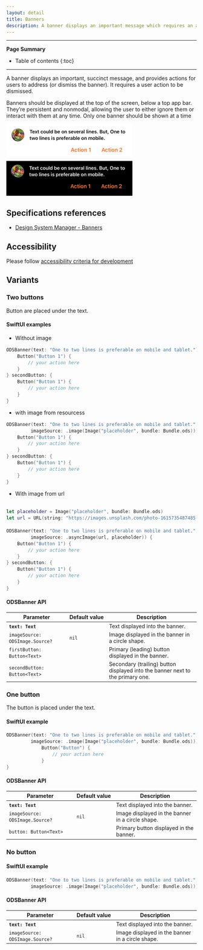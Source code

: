 ```yaml
---
layout: detail
title: Banners
description: A banner displays an important message which requires an action to be dismissed.
---
```


---

**Page Summary**

* Table of contents
{:toc}

---

A banner displays an important, succinct message, and provides actions for users to address (or dismiss the banner). It requires a user action to be dismissed.

Banners should be displayed at the top of the screen, below a top app bar. They’re persistent and nonmodal, allowing the user to either ignore them or interact with them at any time. Only one banner should be shown at a time

![Banner light](images/banner-light.png)
![Banner dark](images/banner-dark.png)

## Specifications references

- [Design System Manager - Banners](https://system.design.orange.com/0c1af118d/p/85a52b-components/b/1497a4)

## Accessibility

Please follow [accessibility criteria for development](https://a11y-guidelines.orange.com/en/mobile/ios/)

## Variants

### Two buttons

Button are placed under the text.

#### SwiftUI examples

- Without image

```swift
ODSBanner(text: "One to two lines is preferable on mobile and tablet.") {
    Button("Button 1") {
        // your action here
    }
} secondButton: { 
    Button("Button 1") {
        // your action here
    }
}
```

- with image from resourcess
 
```swift
ODSBanner(text: "One to two lines is preferable on mobile and tablet.",
         imageSource: .image(Image("placeholder", bundle: Bundle.ods))) {
    Button("Button 1") {
        // your action here
    }
} secondButton: { 
    Button("Button 1") {
        // your action here
    }
}
```


- With image from url

```swift

let placeholder = Image("placeholder", bundle: Bundle.ods)
let url = URL(string: "https://images.unsplash.com/photo-1615735487485-e52b9af610c1?ixlib=rb-4.0.3&ixid=MnwxMjA3fDB8MHxwaG90by1wYWdlfHx8fGVufDB8fHx8&auto=format&fit=crop&w=774&q=80")

ODSBanner(text: "One to two lines is preferable on mobile and tablet.",
         imageSource: .asyncImage(url, placeholder)) {
    Button("Button 1") {
        // your action here
    }
} secondButton: { 
    Button("Button 1") {
        // your action here
    }
}
```

#### ODSBanner API

| Parameter                           | Default&nbsp;value                                                                | Description                                                                       |
|-------------------------------------|-----------------------------------------------------------------------------------|-----------------------------------------------------------------------------------|
| <b>`text: Text`</b>                 |                                                                                   | Text displayed into the banner.                                                   |
| `imageSource: ODSImage.Source?`     | `nil`                                                                             | Image displayed in the banner in a circle shape.                                  |
| `firstButton: Button<Text>`         |                                                                                   | Primary (leading) button displayed in the banner.                                 |
| `secondButton: Button<Text>`        |                                                                                   | Secondary (trailing) button displayed into the banner next to the primary one.    |

### One button

The button is placed under the text.

#### SwiftUI example

```swift
ODSBanner(text: "One to two lines is preferable on mobile and tablet.",
         imageSource: .image(Image("placeholder", bundle: Bundle.ods))) {
             Button("Button") {
                 // your action here
             }
}
```

#### ODSBanner API

| Parameter                           | Default&nbsp;value                                                                | Description                                                                       |
|-------------------------------------|-----------------------------------------------------------------------------------|-----------------------------------------------------------------------------------|
| <b>`text: Text`</b>                 |                                                                                   | Text displayed into the banner.                                                   |
| `imageSource: ODSImage.Source?`     | `nil`                                                                             | Image displayed in the banner in a circle shape.                                  |
| `button: Button<Text>`              |                                                                                   | Primary button displayed in the banner.                                           |


### No button

#### SwiftUI example

```swift
ODSBanner(text: "One to two lines is preferable on mobile and tablet.",
         imageSource: .image(Image("placeholder", bundle: Bundle.ods)))
```

#### ODSBanner API

| Parameter                           | Default&nbsp;value                                                                | Description                                                                       |
|-------------------------------------|-----------------------------------------------------------------------------------|-----------------------------------------------------------------------------------|
| <b>`text: Text`</b>                 |                                                                                   | Text displayed into the banner.                                                   |
| `imageSource: ODSImage.Source?`     | `nil`                                                                             | Image displayed in the banner in a circle shape.                                  |

